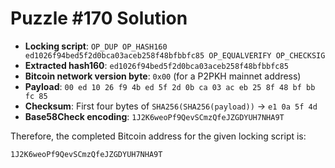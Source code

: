 # Puzzle #170 Solution

- **Locking script**: `OP_DUP OP_HASH160 ed1026f94bed5f2d0bca03aceb258f48bfbbfc85 OP_EQUALVERIFY OP_CHECKSIG`
- **Extracted hash160**: `ed1026f94bed5f2d0bca03aceb258f48bfbbfc85`
- **Bitcoin network version byte**: `0x00` (for a P2PKH mainnet address)
- **Payload**: `00 ed 10 26 f9 4b ed 5f 2d 0b ca 03 ac eb 25 8f 48 bf bb fc 85`
- **Checksum**: First four bytes of `SHA256(SHA256(payload))` → `e1 0a 5f 4d`
- **Base58Check encoding**: `1J2K6weoPf9QevSCmzQfeJZGDYUH7NHA9T`

Therefore, the completed Bitcoin address for the given locking script is:

```
1J2K6weoPf9QevSCmzQfeJZGDYUH7NHA9T
```

